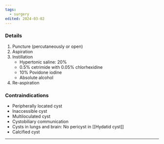 ```yaml
---
tags:
  - surgery
edited: 2024-03-02
---
```

### Details
1. Puncture (percutaneously or open)
2. Aspiration
3. Instillation
	- Hypertonic saline: 20%
	- 0.5% cetrimide with 0.05% chlorhexidine
	- 10% Povidone iodine
	- Absolute alcohol
4. Re-aspiration

### Contraindications
- Peripherally located cyst
- Inaccessible cyst
- Multiloculated cyst
- Cystobiliary communication
- Cysts in lungs and brain: No pericyst in [[Hydatid cyst]] 
- Calcified cyst

---
